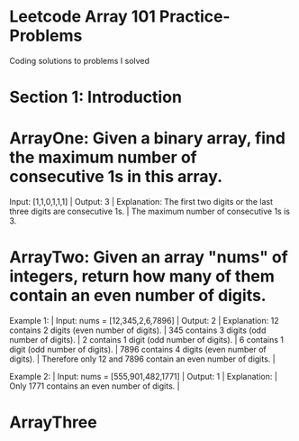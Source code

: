 # Leetcode Array 101 Practice-Problems
Coding solutions to problems I solved

# Section 1: Introduction

# ArrayOne: Given a binary array, find the maximum number of consecutive 1s in this array.
Input: [1,1,0,1,1,1] | 
Output: 3 | 
Explanation: The first two digits or the last three digits are consecutive 1s. | 
    The maximum number of consecutive 1s is 3.
    
# ArrayTwo: Given an array "nums" of integers, return how many of them contain an even number of digits.
Example 1: | 
Input: nums = [12,345,2,6,7896] | 
Output: 2 | 
Explanation:
12 contains 2 digits (even number of digits).  | 
345 contains 3 digits (odd number of digits).  | 
2 contains 1 digit (odd number of digits).  | 
6 contains 1 digit (odd number of digits).  | 
7896 contains 4 digits (even number of digits).  | 
Therefore only 12 and 7896 contain an even number of digits. | 

Example 2: | 
Input: nums = [555,901,482,1771] | 
Output: 1  | 
Explanation:  | 
Only 1771 contains an even number of digits. | 

# ArrayThree
